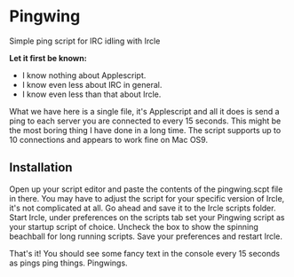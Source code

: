 # Pingwing
Simple ping script for IRC idling with Ircle

**Let it first be known:**
* I know nothing about Applescript.
* I know even less about IRC in general.
* I know even less than that about Ircle.

What we have here is a single file, it's Applescript and all it does is send a
ping to each server you are connected to every 15 seconds. This might be the
most boring thing I have done in a long time. The script supports up to 10
connections and appears to work fine on Mac OS9.

## Installation

Open up your script editor and paste the contents of the pingwing.scpt file in
there. You may have to adjust the script for your specific version of Ircle,
it's not complicated at all. Go ahead and save it to the Ircle scripts folder.
Start Ircle, under preferences on the scripts tab set your Pingwing script as
your startup script of choice. Uncheck the box to show the spinning beachball
for long running scripts. Save your preferences and restart Ircle.

That's it! You should see some fancy text in the console every 15 seconds as
pings ping things. Pingwings.
